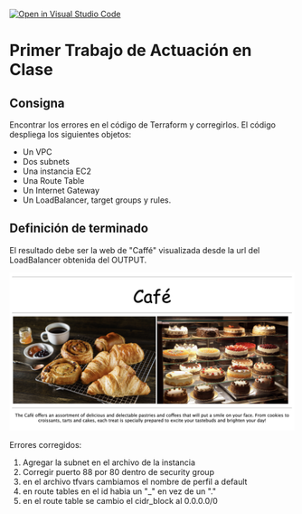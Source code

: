 [![Open in Visual Studio Code](https://classroom.github.com/assets/open-in-vscode-c66648af7eb3fe8bc4f294546bfd86ef473780cde1dea487d3c4ff354943c9ae.svg)](https://classroom.github.com/online_ide?assignment_repo_id=7773538&assignment_repo_type=AssignmentRepo)
# Primer Trabajo de Actuación en Clase
## Consigna

Encontrar los errores en el código de Terraform y corregirlos. El código despliega los siguientes objetos:

* Un VPC
* Dos subnets
* Una instancia EC2
* Una Route Table
* Un Internet Gateway
* Un LoadBalancer, target groups y rules.

## Definición de terminado

El resultado debe ser la web de "Caffé" visualizada desde la url del LoadBalancer obtenida del OUTPUT. 

![caffe img](./img/caffe.png)


Errores corregidos:

1) Agregar la subnet en el archivo de la instancia
2) Corregir puerto 88 por 80 dentro de security group
3) en el archivo tfvars cambiamos el nombre de perfil a default
4) en route tables en el id habia un "_" en vez de un "."
5) en el route table se cambio el cidr_block al 0.0.0.0/0